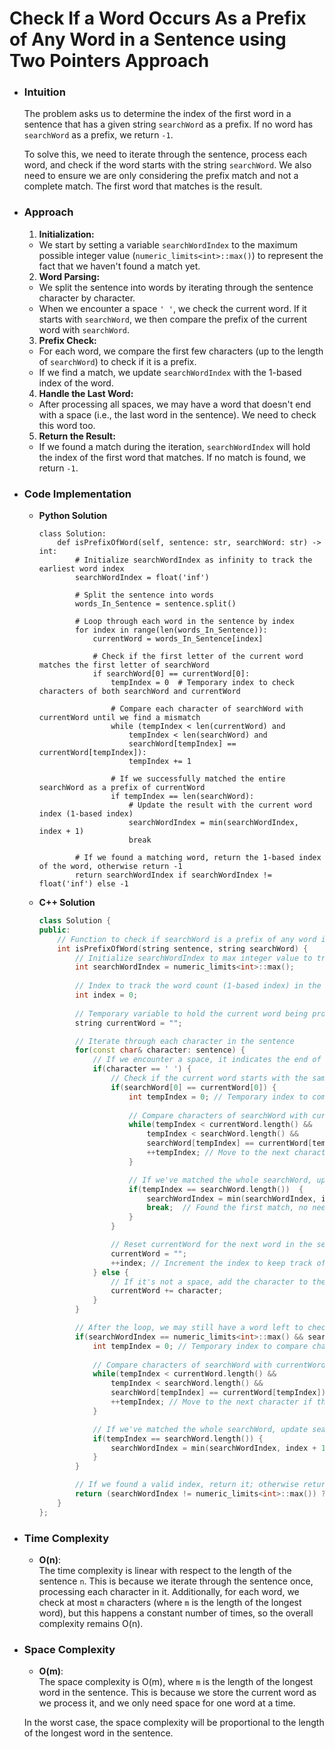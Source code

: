 # Check If a Word Occurs As a Prefix of Any Word in a Sentence using Two Pointers Approach
- ### Intuition
    The problem asks us to determine the index of the first word in a sentence that has a given string `searchWord` as a prefix. If no word has `searchWord` as a prefix, we return `-1`.

    To solve this, we need to iterate through the sentence, process each word, and check if the word starts with the string `searchWord`. We also need to ensure we are only considering the prefix match and not a complete match. The first word that matches is the result.

- ### Approach
    1. **Initialization:**
    - We start by setting a variable `searchWordIndex` to the maximum possible integer value (`numeric_limits<int>::max()`) to represent the fact that we haven't found a match yet.
    
    2. **Word Parsing:**
    - We split the sentence into words by iterating through the sentence character by character.
    - When we encounter a space `' '`, we check the current word. If it starts with `searchWord`, we then compare the prefix of the current word with `searchWord`.

    3. **Prefix Check:**
    - For each word, we compare the first few characters (up to the length of `searchWord`) to check if it is a prefix.
    - If we find a match, we update `searchWordIndex` with the 1-based index of the word.

    4. **Handle the Last Word:**
    - After processing all spaces, we may have a word that doesn't end with a space (i.e., the last word in the sentence). We need to check this word too.

    5. **Return the Result:**
    - If we found a match during the iteration, `searchWordIndex` will hold the index of the first word that matches. If no match is found, we return `-1`.

- ### Code Implementation
    - **Python Solution**
        ```python3 []
        class Solution:
            def isPrefixOfWord(self, sentence: str, searchWord: str) -> int:
                # Initialize searchWordIndex as infinity to track the earliest word index
                searchWordIndex = float('inf')
                
                # Split the sentence into words
                words_In_Sentence = sentence.split()

                # Loop through each word in the sentence by index
                for index in range(len(words_In_Sentence)):
                    currentWord = words_In_Sentence[index]
                    
                    # Check if the first letter of the current word matches the first letter of searchWord
                    if searchWord[0] == currentWord[0]:
                        tempIndex = 0  # Temporary index to check characters of both searchWord and currentWord
                        
                        # Compare each character of searchWord with currentWord until we find a mismatch
                        while (tempIndex < len(currentWord) and 
                            tempIndex < len(searchWord) and 
                            searchWord[tempIndex] == currentWord[tempIndex]):
                            tempIndex += 1
                        
                        # If we successfully matched the entire searchWord as a prefix of currentWord
                        if tempIndex == len(searchWord):
                            # Update the result with the current word index (1-based index)
                            searchWordIndex = min(searchWordIndex, index + 1)
                            break

                # If we found a matching word, return the 1-based index of the word, otherwise return -1
                return searchWordIndex if searchWordIndex != float('inf') else -1
        ```
    
    - **C++ Solution**
        ```cpp []
        class Solution {
        public:
            // Function to check if searchWord is a prefix of any word in the sentence
            int isPrefixOfWord(string sentence, string searchWord) {
                // Initialize searchWordIndex to max integer value to track the earliest index
                int searchWordIndex = numeric_limits<int>::max(); 
                
                // Index to track the word count (1-based index) in the sentence
                int index = 0;
                
                // Temporary variable to hold the current word being processed
                string currentWord = "";

                // Iterate through each character in the sentence
                for(const char& character: sentence) {
                    // If we encounter a space, it indicates the end of a word
                    if(character == ' ') {
                        // Check if the current word starts with the same letter as searchWord
                        if(searchWord[0] == currentWord[0]) {
                            int tempIndex = 0; // Temporary index to compare characters of searchWord and currentWord
                            
                            // Compare characters of searchWord with currentWord to check if it's a prefix
                            while(tempIndex < currentWord.length() && 
                                tempIndex < searchWord.length() && 
                                searchWord[tempIndex] == currentWord[tempIndex]) {
                                ++tempIndex; // Move to the next character if they match
                            }

                            // If we've matched the whole searchWord, update searchWordIndex
                            if(tempIndex == searchWord.length())  {
                                searchWordIndex = min(searchWordIndex, index + 1);
                                break;  // Found the first match, no need to check further words
                            }
                        }

                        // Reset currentWord for the next word in the sentence
                        currentWord = "";
                        ++index; // Increment the index to keep track of word count
                    } else {
                        // If it's not a space, add the character to the current word
                        currentWord += character;
                    }
                }

                // After the loop, we may still have a word left to check (last word in the sentence)
                if(searchWordIndex == numeric_limits<int>::max() && searchWord[0] == currentWord[0]) {
                    int tempIndex = 0; // Temporary index to compare characters of searchWord and currentWord
                    
                    // Compare characters of searchWord with currentWord to check if it's a prefix
                    while(tempIndex < currentWord.length() && 
                        tempIndex < searchWord.length() && 
                        searchWord[tempIndex] == currentWord[tempIndex]) {
                        ++tempIndex; // Move to the next character if they match
                    }

                    // If we've matched the whole searchWord, update searchWordIndex
                    if(tempIndex == searchWord.length()) {
                        searchWordIndex = min(searchWordIndex, index + 1);
                    }
                }

                // If we found a valid index, return it; otherwise return -1 indicating no match
                return (searchWordIndex != numeric_limits<int>::max()) ? searchWordIndex : -1;
            }
        };
        ```

- ### Time Complexity
    - **O(n)**:  
    The time complexity is linear with respect to the length of the sentence `n`. This is because we iterate through the sentence once, processing each character in it. Additionally, for each word, we check at most `m` characters (where `m` is the length of the longest word), but this happens a constant number of times, so the overall complexity remains O(n).

- ### Space Complexity
    - **O(m)**:  
    The space complexity is O(m), where `m` is the length of the longest word in the sentence. This is because we store the current word as we process it, and we only need space for one word at a time.

    In the worst case, the space complexity will be proportional to the length of the longest word in the sentence.